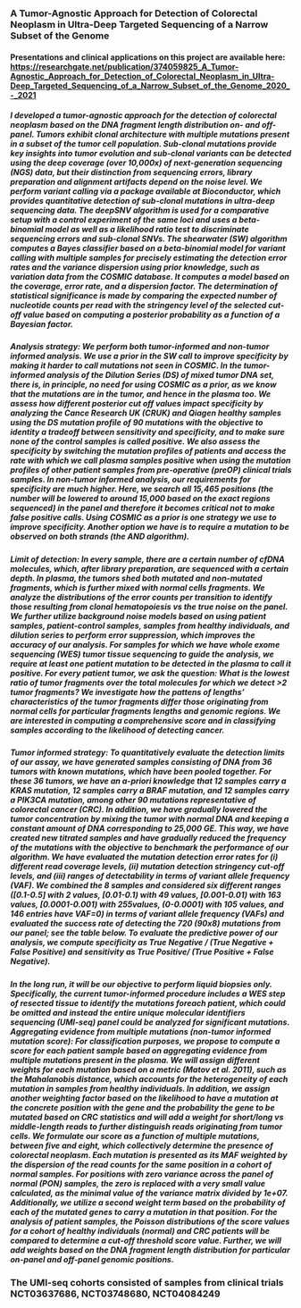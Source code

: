 ### A Tumor-Agnostic Approach for Detection of Colorectal Neoplasm in Ultra-Deep Targeted Sequencing of a Narrow Subset of the Genome

#### Presentations and clinical applications on this project are available here: https://researchgate.net/publication/374059825_A_Tumor-Agnostic_Approach_for_Detection_of_Colorectal_Neoplasm_in_Ultra-Deep_Targeted_Sequencing_of_a_Narrow_Subset_of_the_Genome_2020_-_2021

##### I developed a tumor-agnostic approach for the detection of colorectal neoplasm based on the DNA fragment length distribution on- and off-panel. Tumors exhibit clonal architecture with multiple mutations present in a subset of the tumor cell population. Sub-clonal mutations provide key insights into tumor evolution and sub-clonal variants can be detected using the deep coverage (over 10,000x) of next-generation sequencing (NGS) data, but their distinction from sequencing errors, library preparation and alignment artifacts depend on the noise level. We perform variant calling via a package available at Bioconductor, which provides quantitative detection of sub-clonal mutations in ultra-deep sequencing data. The deepSNV algorithm is used for a comparative setup with a control experiment of the same loci and uses a beta-binomial model as well as a likelihood ratio test to discriminate sequencing errors and sub-clonal SNVs. The shearwater (SW) algorithm computes a Bayes classifier based on a beta-binomial model for variant calling with multiple samples for precisely estimating the detection error rates and the variance dispersion using prior knowledge, such as variation data from the COSMIC database. It computes a model based on the coverage, error rate, and a dispersion factor. The determination of statistical significance is made by comparing the expected number of nucleotide counts per read with the stringency level of the selected cut-off value based on computing a posterior probability as a function of a Bayesian factor. 

##### Analysis strategy: We perform both tumor-informed and non-tumor informed analysis. We use a prior in the SW call to improve specificity by making it harder to call mutations not seen in COSMIC. In the tumor-informed analysis of the Dilution Series (DS) of mixed tumor DNA set, there is, in principle, no need for using COSMIC as a prior, as we know that the mutations are in the tumor, and hence in the plasma too. We assess how different posterior cut off values impact specificity by analyzing the Cance Research UK (CRUK) and Qiagen healthy samples using the DS mutation profile of 90 mutations with the objective to identity a tradeoff between sensitivity and specificity, and to make sure none of the control samples is called positive. We also assess the specificity by switching the mutation profiles of patients and access the rate with which we call plasma samples positive when using the mutation profiles of other patient samples from pre-operative (preOP) clinical trials samples. In non-tumor informed analysis, our requirements for specificity are much higher. Here, we search all 15,465 positions (the number will be lowered to around 15,000 based on the exact regions sequenced) in the panel and therefore it becomes critical not to make false positive calls. Using COSMIC as a prior is one strategy we use to improve specificity. Another option we have is to require a mutation to be observed on both strands (the AND algorithm). 

##### Limit of detection: In every sample, there are a certain number of cfDNA molecules, which, after library preparation, are sequenced with a certain depth. In plasma, the tumors shed both mutated and non-mutated fragments, which is further mixed with normal cells fragments. We analyze the distributions of the error counts per transition to identify those resulting from clonal hematopoiesis vs the true noise on the panel. We further utilize background noise models based on using patient samples, patient-control samples, samples from healthy individuals, and dilution series to perform error suppression, which improves the accuracy of our analysis. For samples for which we have whole exome sequencing (WES) tumor tissue sequencing to guide the analysis, we require at least one patient mutation to be detected in the plasma to call it positive. For every patient tumor, we ask the question: What is the lowest ratio of tumor fragments over the total molecules for which we detect >2 tumor fragments? We investigate how the pattens of lengths’ characteristics of the tumor fragments differ those originating from normal cells for particular fragments lengths and genomic regions. We are interested in computing a comprehensive score and in classifying samples according to the likelihood of detecting cancer. 

##### Tumor informed strategy: To quantitatively evaluate the detection limits of our assay, we have generated samples consisting of DNA from 36 tumors with known mutations, which have been pooled together. For these 36 tumors, we have an a-priori knowledge that 12 samples carry a KRAS mutation, 12 samples carry a BRAF mutation, and 12 samples carry a PIK3CA mutation, among other 90 mutations representative of colorectal cancer (CRC). In addition, we have gradually lowered the tumor concentration by mixing the tumor with normal DNA and keeping a constant amount of DNA corresponding to 25,000 GE. This way, we have created new titrated samples and have gradually reduced the frequency of the mutations with the objective to benchmark the performance of our algorithm. We have evaluated the mutation detection error rates for (i) different read coverage levels, (ii) mutation detection stringency cut-off levels, and (iii) ranges of detectability in terms of variant allele frequency (VAF). We combined the 8 samples and considered six different ranges ([0.1-0.5] with 2 values, [0.01-0.1) with 49 values, [0.001-0.01) with 163 values, [0.0001-0.001) with 255values, (0-0.0001) with 105 values, and 146 entries have VAF=0) in terms of variant allele frequency (VAFs) and evaluated the success rate of detecting the 720 (90x8) mutations from our panel; see the table below. To evaluate the predictive power of our analysis, we compute specificity as True Negative / (True Negative + False Positive) and sensitivity as True Positive/ (True Positive + False Negative). 

##### In the long run, it will be our objective to perform liquid biopsies only. Specifically, the current tumor-informed procedure includes a WES step of resected tissue to identify the mutations foreach patient, which could be omitted and instead the entire unique molecular identifiers sequencing (UMI-seq) panel could be analyzed for significant mutations. Aggregating evidence from multiple mutations (non-tumor informed mutation score): For classification purposes, we propose to compute a score for each patient sample based on aggregating evidence from multiple mutations present in the plasma. We will assign different weights for each mutation based on a metric (Matov et al. 2011), such as the Mahalanobis distance, which accounts for the heterogeneity of each mutation in samples from healthy individuals. In addition, we assign another weighting factor based on the likelihood to have a mutation at the concrete position with the gene and the probability the gene to be mutated based on CRC statistics and will add a weight for short/long vs middle-length reads to further distinguish reads originating from tumor cells. We formulate our score as a function of multiple mutations, between five and eight, which collectively determine the presence of colorectal neoplasm. Each mutation is presented as its MAF weighted by the dispersion of the read counts for the same position in a cohort of normal samples. For positions with zero variance across the panel of normal (PON) samples, the zero is replaced with a very small value calculated, as the minimal value of the variance matrix divided by 1e+07. Additionally, we utilize a second weight term based on the probability of each of the mutated genes to carry a mutation in that position. For the analysis of patient samples, the Poisson distributions of the score values for a cohort of healthy individuals (normal) and CRC patients will be compared to determine a cut-off threshold score value. Further, we will add weights based on the DNA fragment length distribution for particular on-panel and off-panel genomic positions.

### The UMI-seq cohorts consisted of samples from clinical trials NCT03637686, NCT03748680, NCT04084249


